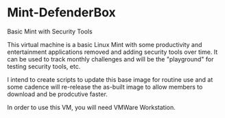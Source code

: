 # Mint-DefenderBox
Basic Mint with Security Tools

This virtual machine is a basic Linux Mint with some productivity and entertainment applications removed and adding security tools over time.  It can be used to track monthly challenges and will be the "playground" for testing security tools, etc.

I intend to create scripts to update this base image for routine use and at some cadence will re-release the as-built image to allow members to download and be prodcutive faster.

In order to use this VM, you will need VMWare Workstation.
